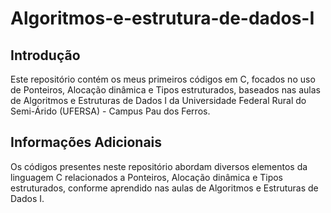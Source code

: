 # Algoritmos-e-estrutura-de-dados-I

## Introdução

Este repositório contém os meus primeiros códigos em C, focados no uso de Ponteiros, Alocação dinâmica e Tipos estruturados, baseados nas aulas de Algoritmos e Estruturas de Dados I da Universidade Federal Rural do Semi-Árido (UFERSA) - Campus Pau dos Ferros.

## Informações Adicionais

Os códigos presentes neste repositório abordam diversos elementos da linguagem C relacionados a Ponteiros, Alocação dinâmica e Tipos estruturados, conforme aprendido nas aulas de Algoritmos e Estruturas de Dados I.
